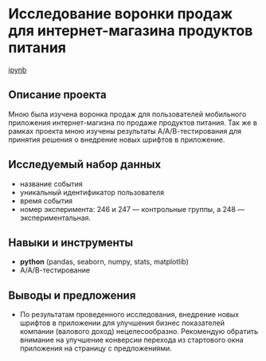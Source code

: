# Исследование воронки продаж для интернет-магазина продуктов питания

[ipynb](https://github.com/mrasnyuk/Practicum-Data-Analist-Portfolio/blob/main/aab_foodstuff/aab_foodstuff.ipynb)


## Описание проекта

Мною была изучена воронка продаж для пользователей мобильного приложения интернет-магизна по продаже продуктов питания. Так же в рамках проекта мною изучены результаты А/А/В-тестирования для принятия решения о внедрение новых шрифтов в приложение.


## Исследуемый набор данных

- название события
- уникальный идентификатор пользователя
- время события
- номер эксперимента: 246 и 247 — контрольные группы, а 248 — экспериментальная.

  
## Навыки и инструменты

- **python** (pandas, seaborn, numpy, stats, matplotlib)
- А/А/В-тестирование


## Выводы и предложения

- По результатам проведенного исследования, внедрение новых шрифтов в приложении для улучшения бизнес показателей компании (валового доход) нецелесообразно. Рекомендую обратить внимание на улучшение конверсии перехода из стартового окна приложения на страницу с предложениями.
